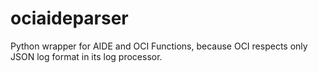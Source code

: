 # ociaideparser
Python wrapper for AIDE and OCI Functions, because OCI respects only JSON log format in its log processor.
